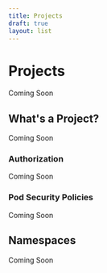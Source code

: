 ```yaml
---
title: Projects
draft: true
layout: list
---
```


# Projects

Coming Soon

## What's a Project?

Coming Soon

### Authorization

Coming Soon

### Pod Security Policies

Coming Soon

## Namespaces

Coming Soon
